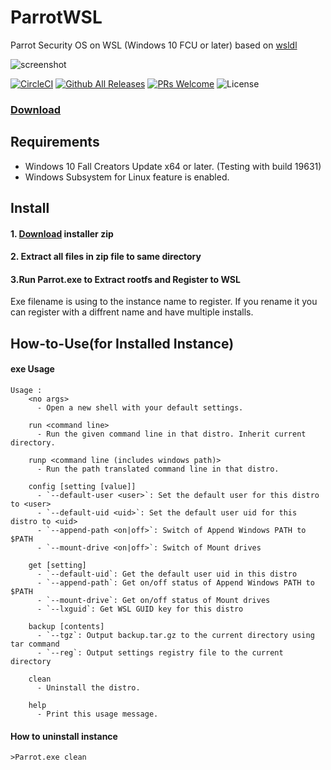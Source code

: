 # ParrotWSL
Parrot Security OS on WSL (Windows 10 FCU or later)
based on [wsldl](https://github.com/yuk7/wsldl)

![screenshot](https://raw.githubusercontent.com/yosukes-dev/ParrotWSL/master/img/screenshot.png)

[![CircleCI](https://circleci.com/gh/yosukes-dev/ParrotWSL.svg?style=svg)](https://circleci.com/gh/yosukes-dev/ParrotWSL)
[![Github All Releases](https://img.shields.io/github/downloads/yosukes-dev/ParrotWSL/total.svg?style=flat-square)](https://github.com/yosukes-dev/ParrotWSL/releases)
[![PRs Welcome](https://img.shields.io/badge/PRs-welcome-brightgreen.svg?style=flat-square)](http://makeapullrequest.com)
![License](https://img.shields.io/github/license/yosukes-dev/ParrotWSL.svg?style=flat-square)

### [Download](https://github.com/yosukes-dev/ParrotWSL/releases)


## Requirements
* Windows 10 Fall Creators Update x64 or later. (Testing with build 19631)
* Windows Subsystem for Linux feature is enabled.

## Install
#### 1. [Download](https://github.com/yosukes-dev/ParrotWSL/releases) installer zip

#### 2. Extract all files in zip file to same directory

#### 3.Run Parrot.exe to Extract rootfs and Register to WSL
Exe filename is using to the instance name to register.
If you rename it you can register with a diffrent name and have multiple installs.

## How-to-Use(for Installed Instance)
#### exe Usage
```dos
Usage :
    <no args>
      - Open a new shell with your default settings.

    run <command line>
      - Run the given command line in that distro. Inherit current directory.

    runp <command line (includes windows path)>
      - Run the path translated command line in that distro.

    config [setting [value]]
      - `--default-user <user>`: Set the default user for this distro to <user>
      - `--default-uid <uid>`: Set the default user uid for this distro to <uid>
      - `--append-path <on|off>`: Switch of Append Windows PATH to $PATH
      - `--mount-drive <on|off>`: Switch of Mount drives

    get [setting]
      - `--default-uid`: Get the default user uid in this distro
      - `--append-path`: Get on/off status of Append Windows PATH to $PATH
      - `--mount-drive`: Get on/off status of Mount drives
      - `--lxguid`: Get WSL GUID key for this distro

    backup [contents]
      - `--tgz`: Output backup.tar.gz to the current directory using tar command
      - `--reg`: Output settings registry file to the current directory

    clean
      - Uninstall the distro.

    help
      - Print this usage message.
```

#### How to uninstall instance
```dos
>Parrot.exe clean

```
